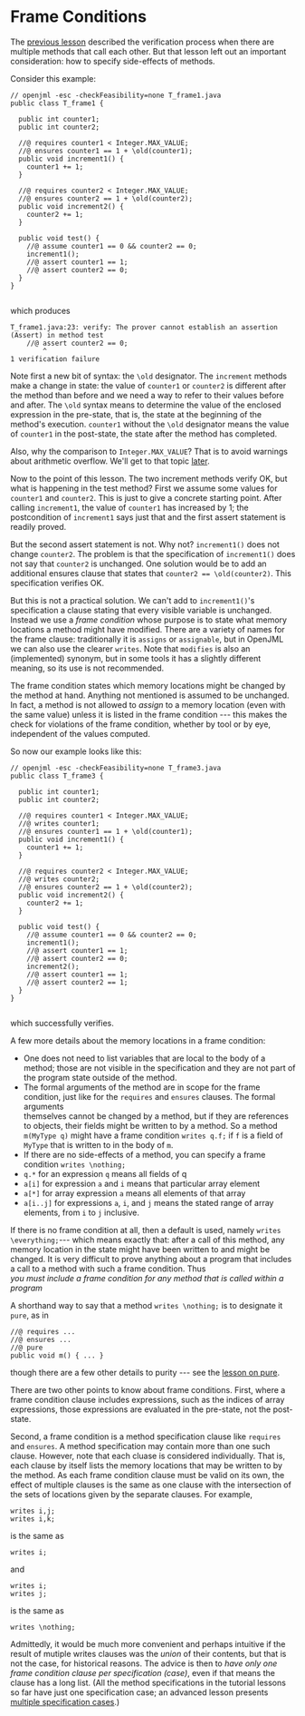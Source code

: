 # Frame Conditions

The [previous lesson](MethodCalls) described the verification process when 
there are multiple methods that call each other. But that lesson left out
an important consideration: how to specify side-effects of methods.

Consider this example:
```
// openjml -esc -checkFeasibility=none T_frame1.java
public class T_frame1 {

  public int counter1;
  public int counter2;

  //@ requires counter1 < Integer.MAX_VALUE;
  //@ ensures counter1 == 1 + \old(counter1);
  public void increment1() {
    counter1 += 1;
  }

  //@ requires counter2 < Integer.MAX_VALUE;
  //@ ensures counter2 == 1 + \old(counter2);
  public void increment2() {
    counter2 += 1;
  }
  
  public void test() {
    //@ assume counter1 == 0 && counter2 == 0;
    increment1();
    //@ assert counter1 == 1;
    //@ assert counter2 == 0;
  }
}
  
```
which produces
```
T_frame1.java:23: verify: The prover cannot establish an assertion (Assert) in method test
    //@ assert counter2 == 0;
        ^
1 verification failure
```
Note first a new bit of syntax: the `\old` designator. The `increment` methods make a change in state: the value of `counter1` or `counter2` is different after
the method than before and we need a way to refer to their values before and after. The `\old` syntax means to determine the value of the enclosed expression
in the pre-state, that is, the state at the beginning of the method's execution.
`counter1` without the `\old` designator means the value of `counter1` in the
post-state, the state after the method has completed.

Also, why the comparison to `Integer.MAX_VALUE`? That is to avoid warnings about arithmetic overflow. We'll get to that topic [later](ArithmeticModes).

Now to the point of this lesson. The two increment methods verify OK, but 
what is happening in the test method?
First we assume some values for `counter1` and `counter2`. This is just to give
a concrete starting point.
After calling `increment1`, the value of `counter1` has increased by 1; 
the postcondition of `increment1` says just that and the first assert
statement is readily proved. 

But the second assert statement is not. Why not? `increment1()` does not change
`counter2`. The problem is that the specification of `increment1()` does not say
that `counter2` is unchanged. One solution would be to add an additional 
ensures clause that states that `counter2 == \old(counter2)`. This specification
verifies OK.

But this is not a practical solution. We can't add to `increment1()`'s specification a clause stating that every visible variable is unchanged.
Instead we use a *frame condition* whose purpose is to state what memory
locations a method might have modified. There are a variety of names for
the frame clause: traditionally it is `assigns` or `assignable`, but in OpenJML
we can also use the clearer `writes`. Note that `modifies` is also an
(implemented) synonym, but in some tools it has a slightly different meaning,
so its use is not recommended.

The frame condition states which memory locations might be changed by the method at hand. Anything not mentioned is assumed to be unchanged. In fact, a method
is not allowed to *assign* to a memory location (even with the same value) unless it is listed in the frame condition --- this makes the check for violations of the frame condition, whether by tool or by eye, independent of the values computed.

So now our example looks like this:
```
// openjml -esc -checkFeasibility=none T_frame3.java
public class T_frame3 {

  public int counter1;
  public int counter2;

  //@ requires counter1 < Integer.MAX_VALUE;
  //@ writes counter1;
  //@ ensures counter1 == 1 + \old(counter1);
  public void increment1() {
    counter1 += 1;
  }

  //@ requires counter2 < Integer.MAX_VALUE;
  //@ writes counter2;
  //@ ensures counter2 == 1 + \old(counter2);
  public void increment2() {
    counter2 += 1;
  }
  
  public void test() {
    //@ assume counter1 == 0 && counter2 == 0;
    increment1();
    //@ assert counter1 == 1;
    //@ assert counter2 == 0;
    increment2();
    //@ assert counter1 == 1;
    //@ assert counter2 == 1;
  }
}
  
```
which successfully verifies.

A few more details about the memory locations in a frame condition:
* One does not need to list variables that are local to the body of a method;
those are not visible in the specification and they are not part of the 
program state outside of the method.
* The formal arguments of the method are in scope for the frame condition,
just like for the `requires` and `ensures` clauses. The formal arguments \
themselves cannot be changed by a method, but if they are references to objects,
their fields might be written to by a method. So a method `m(MyType q)`
might have a frame condition `writes q.f;` if `f` is a field of `MyType`
that is written to in the body of `m`.
* If there are no side-effects of a method, you can specify a frame condition `writes \nothing;`
* `q.*` for an expression `q` means all fields of q
* `a[i]` for expression `a` and `i` means that particular array element
* `a[*]` for array expression `a` means all elements of that array
* `a[i..j]` for expressions `a`, `i`, and `j` means the stated range of array elements, from `i` to `j` inclusive.

If there is no frame condition at all, then a default is used, namely `writes \everything;`--- which means exactly that: after a call of this method, any memory location in the state might have been written to and might be changed. It is very difficult to prove anything about a program that includes a call to a method with such a frame condition. Thus  
*you must include a frame condition for any method that is called within a program*

A shorthand way to say that a method `writes \nothing;` is to designate it `pure`, as in
```
//@ requires ...
//@ ensures ...
//@ pure
public void m() { ... }
```
though there are a few other details to purity --- see the [lesson on pure](Pure).

There are two other points to know about frame conditions. First, where a frame condition clause includes expressions, such as the indices of array expressions, those expressions are evaluated in the pre-state, not the post-state.

Second, a frame condition is a method specification clause like `requires` and `ensures`. A method specification may contain more than one such clause.
However, note that each cluase is considered individually. That is, each clause
by itself lists the memory locations that may be written to by the method.
As each frame condition clause must be valid on its own, the effect of multiple clauses is the same as one clause with the intersection of the sets of locations given by the separate clauses.
For example,
```
writes i,j;
writes i,k;
```
is the same as
```
writes i;
```
and
```
writes i;
writes j;
```
is the same as
```
writes \nothing;
```
Admittedly,  it would be much more convenient and perhaps intuitive if the
result of mutiple writes clauses was the *union* of their contents, but that is
not the case, for historical reasons. The advice is then to
*have only one frame condition clause per specification (case)*, even if that
means the clause has a long list. (All the method specifications in the
tutorial lessons so far have just one specification case; an advanced lesson
presents [multiple specification cases](SpecificationCases).)


